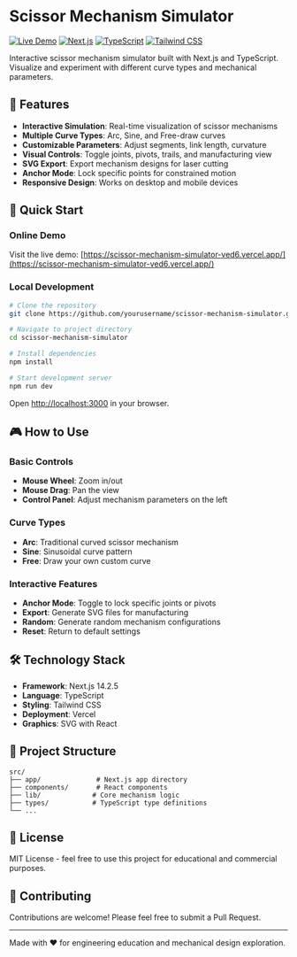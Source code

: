 # Scissor Mechanism Simulator

[![Live Demo](https://img.shields.io/badge/Live-Demo-brightgreen)](https://scissor-mechanism-simulator-ved6.vercel.app/)
[![Next.js](https://img.shields.io/badge/Next.js-14.2.5-blue)](https://nextjs.org/)
[![TypeScript](https://img.shields.io/badge/TypeScript-5-blue)](https://www.typescriptlang.org/)
[![Tailwind CSS](https://img.shields.io/badge/Tailwind-CSS-38B2AC)](https://tailwindcss.com/)

Interactive scissor mechanism simulator built with Next.js and TypeScript. Visualize and experiment with different curve types and mechanical parameters.

## 🌟 Features

- **Interactive Simulation**: Real-time visualization of scissor mechanisms
- **Multiple Curve Types**: Arc, Sine, and Free-draw curves
- **Customizable Parameters**: Adjust segments, link length, curvature
- **Visual Controls**: Toggle joints, pivots, trails, and manufacturing view
- **SVG Export**: Export mechanism designs for laser cutting
- **Anchor Mode**: Lock specific points for constrained motion
- **Responsive Design**: Works on desktop and mobile devices

## 🚀 Quick Start

### Online Demo
Visit the live demo: [https://scissor-mechanism-simulator-ved6.vercel.app/](https://scissor-mechanism-simulator-ved6.vercel.app/)

### Local Development

```bash
# Clone the repository
git clone https://github.com/yourusername/scissor-mechanism-simulator.git

# Navigate to project directory
cd scissor-mechanism-simulator

# Install dependencies
npm install

# Start development server
npm run dev
```

Open [http://localhost:3000](http://localhost:3000) in your browser.

## 🎮 How to Use

### Basic Controls
- **Mouse Wheel**: Zoom in/out
- **Mouse Drag**: Pan the view
- **Control Panel**: Adjust mechanism parameters on the left

### Curve Types
- **Arc**: Traditional curved scissor mechanism
- **Sine**: Sinusoidal curve pattern
- **Free**: Draw your own custom curve

### Interactive Features
- **Anchor Mode**: Toggle to lock specific joints or pivots
- **Export**: Generate SVG files for manufacturing
- **Random**: Generate random mechanism configurations
- **Reset**: Return to default settings

## 🛠️ Technology Stack

- **Framework**: Next.js 14.2.5
- **Language**: TypeScript
- **Styling**: Tailwind CSS
- **Deployment**: Vercel
- **Graphics**: SVG with React

## 📁 Project Structure

```
src/
├── app/              # Next.js app directory
├── components/       # React components
├── lib/             # Core mechanism logic
├── types/           # TypeScript type definitions
└── ...
```


## 📄 License

MIT License - feel free to use this project for educational and commercial purposes.

## 🤝 Contributing

Contributions are welcome! Please feel free to submit a Pull Request.

---

Made with ❤️ for engineering education and mechanical design exploration.